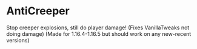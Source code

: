 # AntiCreeper
Stop creeper explosions, still do player damage! (Fixes VanillaTweaks not doing damage)
(Made for 1.16.4-1.16.5 but should work on any new-recent versions)

